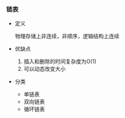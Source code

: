 ### 链表 ###

- 定义
    
    物理存储上非连续，非顺序，逻辑结构上连续
- 优缺点
    1. 插入和删除的时间复杂度为O(1)
    2. 可以动态改变大小
    
- 分类
    
    - 单链表
    - 双向链表
    - 循环链表
    
    